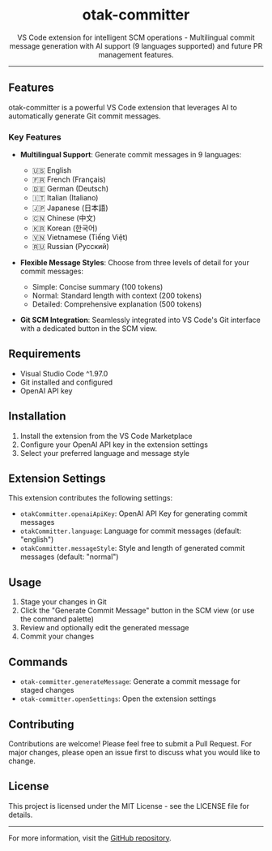 <p align="center">
  <h1 align="center">otak-committer</h1>
  <p align="center">VS Code extension for intelligent SCM operations - Multilingual commit message generation with AI support (9 languages supported) and future PR management features.</p>
</p>

---

## Features

otak-committer is a powerful VS Code extension that leverages AI to automatically generate Git commit messages.

### Key Features

- **Multilingual Support**: Generate commit messages in 9 languages:
  - 🇺🇸 English
  - 🇫🇷 French (Français)
  - 🇩🇪 German (Deutsch)
  - 🇮🇹 Italian (Italiano)
  - 🇯🇵 Japanese (日本語)
  - 🇨🇳 Chinese (中文)
  - 🇰🇷 Korean (한국어)
  - 🇻🇳 Vietnamese (Tiếng Việt)
  - 🇷🇺 Russian (Русский)

- **Flexible Message Styles**: Choose from three levels of detail for your commit messages:
  - Simple: Concise summary (100 tokens)
  - Normal: Standard length with context (200 tokens)
  - Detailed: Comprehensive explanation (500 tokens)

- **Git SCM Integration**: Seamlessly integrated into VS Code's Git interface with a dedicated button in the SCM view.

## Requirements

- Visual Studio Code ^1.97.0
- Git installed and configured
- OpenAI API key

## Installation

1. Install the extension from the VS Code Marketplace
2. Configure your OpenAI API key in the extension settings
3. Select your preferred language and message style

## Extension Settings

This extension contributes the following settings:

- `otakCommitter.openaiApiKey`: OpenAI API Key for generating commit messages
- `otakCommitter.language`: Language for commit messages (default: "english")
- `otakCommitter.messageStyle`: Style and length of generated commit messages (default: "normal")

## Usage

1. Stage your changes in Git
2. Click the "Generate Commit Message" button in the SCM view (or use the command palette)
3. Review and optionally edit the generated message
4. Commit your changes

## Commands

- `otak-committer.generateMessage`: Generate a commit message for staged changes
- `otak-committer.openSettings`: Open the extension settings

## Contributing

Contributions are welcome! Please feel free to submit a Pull Request. For major changes, please open an issue first to discuss what you would like to change.

## License

This project is licensed under the MIT License - see the LICENSE file for details.

---

For more information, visit the [GitHub repository](https://github.com/tsuyoshi-otake-system-exe-jp/otak-committer).
